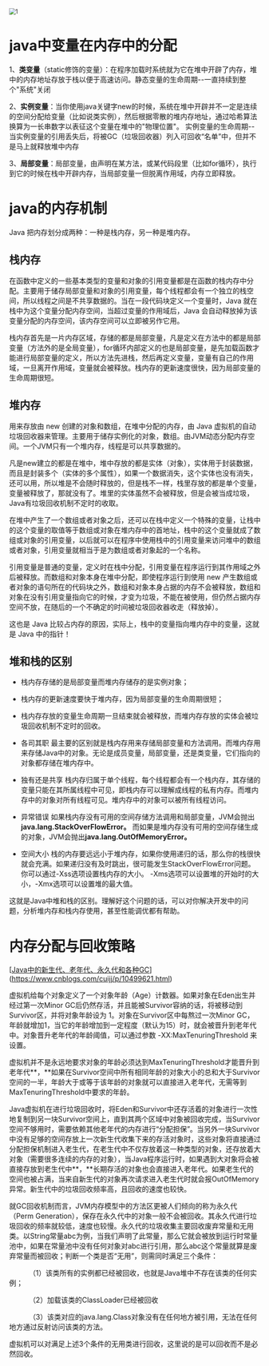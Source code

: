 <img src="https://i.loli.net/2020/07/07/Wn1J2i9rofZT7dS.jpg" alt="1" style="zoom:80%;" />

# java中变量在内存中的分配

1、**类变量**（static修饰的变量）：在程序加载时系统就为它在堆中开辟了内存，堆中的内存地址存放于栈以便于高速访问。静态变量的生命周期--一直持续到整个"系统"关闭

2、**实例变量**：当你使用java关键字new的时候，系统在堆中开辟并不一定是连续的空间分配给变量（比如说类实例），然后根据零散的堆内存地址，通过哈希算法换算为一长串数字以表征这个变量在堆中的"物理位置"。 实例变量的生命周期--当实例变量的引用丢失后，将被GC（垃圾回收器）列入可回收“名单”中，但并不是马上就释放堆中内存

3、**局部变量**：局部变量，由声明在某方法，或某代码段里（比如for循环），执行到它的时候在栈中开辟内存，当局部变量一但脱离作用域，内存立即释放。

# java的内存机制

Java 把内存划分成两种：一种是栈内存，另一种是堆内存。

## 栈内存

在函数中定义的一些基本类型的变量和对象的引用变量都是在函数的栈内存中分配。主要用于储存局部变量和对象的引用变量，每个线程都会有一个独立的栈空间，所以线程之间是不共享数据的。当在一段代码块定义一个变量时，Java 就在栈中为这个变量分配内存空间，当超过变量的作用域后，Java 会自动释放掉为该变量分配的内存空间，该内存空间可以立即被另作它用。

栈内存首先是一片内存区域，存储的都是局部变量，凡是定义在方法中的都是局部变量（方法外的是全局变量），for循环内部定义的也是局部变量，是先加载函数才能进行局部变量的定义，所以方法先进栈，然后再定义变量，变量有自己的作用域，一旦离开作用域，变量就会被释放。栈内存的更新速度很快，因为局部变量的生命周期很短。

## 堆内存
用来存放由 new 创建的对象和数组，在堆中分配的内存，由 Java 虚拟机的自动垃圾回收器来管理。主要用于储存实例化的对象，数组。由JVM动态分配内存空间。一个JVM只有一个堆内存，线程是可以共享数据的。

凡是new建立的都是在堆中，堆中存放的都是实体（对象），实体用于封装数据，而且是封装多个（实体的多个属性），如果一个数据消失，这个实体也没有消失，还可以用，所以堆是不会随时释放的，但是栈不一样，栈里存放的都是单个变量，变量被释放了，那就没有了。堆里的实体虽然不会被释放，但是会被当成垃圾，Java有垃圾回收机制不定时的收取。

在堆中产生了一个数组或者对象之后，还可以在栈中定义一个特殊的变量，让栈中的这个变量的取值等于数组或对象在堆内存中的首地址，栈中的这个变量就成了数组或对象的引用变量，以后就可以在程序中使用栈中的引用变量来访问堆中的数组或者对象，引用变量就相当于是为数组或者对象起的一个名称。

引用变量是普通的变量，定义时在栈中分配，引用变量在程序运行到其作用域之外后被释放。而数组和对象本身在堆中分配，即使程序运行到使用 new 产生数组或者对象的语句所在的代码块之外，数组和对象本身占据的内存不会被释放，数组和对象在没有引用变量指向它的时候，才变为垃圾，不能在被使用，但仍然占据内存空间不放，在随后的一个不确定的时间被垃圾回收器收走（释放掉）。

这也是 Java 比较占内存的原因，实际上，栈中的变量指向堆内存中的变量，这就是 Java 中的指针！

## 堆和栈的区别

* 栈内存存储的是局部变量而堆内存储存的是实例对象；
* 栈内存的更新速度要快于堆内存，因为局部变量的生命周期很短；
* 栈内存存放的变量生命周期一旦结束就会被释放，而堆内存存放的实体会被垃圾回收机制不定时的回收。

* 各司其职
  最主要的区别就是栈内存用来存储局部变量和方法调用。而堆内存用来存储Java中的对象。无论是成员变量，局部变量，还是类变量，它们指向的对象都存储在堆内存中。

* 独有还是共享
  栈内存归属于单个线程，每个线程都会有一个栈内存，其存储的变量只能在其所属线程中可见，即栈内存可以理解成线程的私有内存。而堆内存中的对象对所有线程可见。堆内存中的对象可以被所有线程访问。

* 异常错误
  如果栈内存没有可用的空间存储方法调用和局部变量，JVM会抛出**java.lang.StackOverFlowError。**
  而如果是堆内存没有可用的空间存储生成的对象，JVM会抛出**java.lang.OutOfMemoryError。**

* 空间大小
  栈的内存要远远小于堆内存，如果你使用递归的话，那么你的栈很快就会充满。如果递归没有及时跳出，很可能发生StackOverFlowError问题。
  你可以通过-Xss选项设置栈内存的大小。
  -Xms选项可以设置堆的开始时的大小，-Xmx选项可以设置堆的最大值。

这就是Java中堆和栈的区别。理解好这个问题的话，可以对你解决开发中的问题，分析堆内存和栈内存使用，甚至性能调优都有帮助。

# 内存分配与回收策略

[[Java中的新生代、老年代、永久代和各种GC](https://www.cnblogs.com/cuijj/p/10499621.html)](https://www.cnblogs.com/cuijj/p/10499621.html)

虚拟机给每个对象定义了一个对象年龄（Age）计数器。如果对象在Eden出生并经过第一次Minor GC后仍然存活，并且能被Survivor容纳的话，将被移动到Survivor区，并将对象年龄设为 1。对象在Survivor区中每熬过一次Minor GC，年龄就增加1，当它的年龄增加到一定程度（默认为15）时，就会被晋升到老年代中。对象晋升老年代的年龄阈值，可以通过参数 -XX:MaxTenuringThreshold 来设置。


虚拟机并不是永远地要求对象的年龄必须达到MaxTenuringThreshold才能晋升到老年代**，**如果在Survivor空间中所有相同年龄的对象大小的总和大于Survivor空间的一半，年龄大于或等于该年龄的对象就可以直接进入老年代，无需等到MaxTenuringThreshold中要求的年龄。

Java虚拟机在进行垃圾回收时，将Eden和Survivor中还存活着的对象进行一次性地复制到另一块Survivor空间上，直到其两个区域中对象被回收完成，当Survivor空间不够用时，需要依赖其他老年代的内存进行“分配担保”。当另外一块Survivor中没有足够的空间存放上一次新生代收集下来的存活对象时，这些对象将直接通过分配担保机制进入老生代，在老生代中不仅存放着这一种类型的对象，还存放着大对象（需要很多连续的内存的对象），当Java程序运行时，如果遇到大对象将会被直接存放到老生代中**，**长期存活的对象也会直接进入老年代。如果老生代的空间也被占满，当来自新生代的对象再次请求进入老生代时就会报OutOfMemory异常。新生代中的垃圾回收频率高，且回收的速度也较快。

就GC回收机制而言，JVM内存模型中的方法区更被人们倾向的称为永久代（Perm Generation），保存在永久代中的对象一般不会被回收。其永久代进行垃圾回收的频率就较低，速度也较慢。永久代的垃圾收集主要回收废弃常量和无用类。以String常量abc为例，当我们声明了此常量，那么它就会被放到运行时常量池中，如果在常量池中没有任何对象对abc进行引用，那么abc这个常量就算是废弃常量而被回收；判断一个类是否“无用”，则需同时满足三个条件：

          （1）该类所有的实例都已经被回收，也就是Java堆中不存在该类的任何实例；

          （2）加载该类的ClassLoader已经被回收

          （3）该类对应的java.lang.Class对象没有在任何地方被引用，无法在任何地方通过反射访问该类的方法。

虚拟机可以对满足上述3个条件的无用类进行回收，这里说的是可以回收而不是必然回收。

>